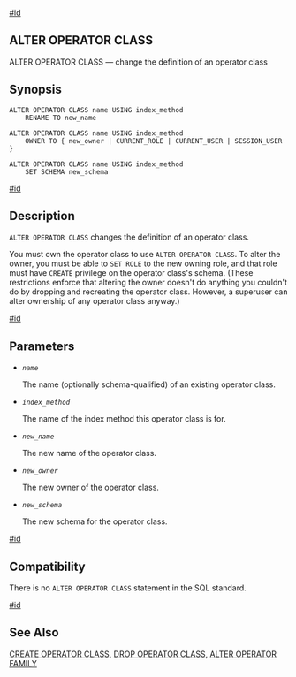 [#id](#SQL-ALTEROPCLASS)

## ALTER OPERATOR CLASS

ALTER OPERATOR CLASS — change the definition of an operator class

## Synopsis

```
ALTER OPERATOR CLASS name USING index_method
    RENAME TO new_name

ALTER OPERATOR CLASS name USING index_method
    OWNER TO { new_owner | CURRENT_ROLE | CURRENT_USER | SESSION_USER }

ALTER OPERATOR CLASS name USING index_method
    SET SCHEMA new_schema
```

[#id](#id-1.9.3.21.5)

## Description

`ALTER OPERATOR CLASS` changes the definition of an operator class.

You must own the operator class to use `ALTER OPERATOR CLASS`. To alter the owner, you must be able to `SET ROLE` to the new owning role, and that role must have `CREATE` privilege on the operator class's schema. (These restrictions enforce that altering the owner doesn't do anything you couldn't do by dropping and recreating the operator class. However, a superuser can alter ownership of any operator class anyway.)

[#id](#id-1.9.3.21.6)

## Parameters

- _`name`_

  The name (optionally schema-qualified) of an existing operator class.

- _`index_method`_

  The name of the index method this operator class is for.

- _`new_name`_

  The new name of the operator class.

- _`new_owner`_

  The new owner of the operator class.

- _`new_schema`_

  The new schema for the operator class.

[#id](#id-1.9.3.21.7)

## Compatibility

There is no `ALTER OPERATOR CLASS` statement in the SQL standard.

[#id](#id-1.9.3.21.8)

## See Also

[CREATE OPERATOR CLASS](sql-createopclass), [DROP OPERATOR CLASS](sql-dropopclass), [ALTER OPERATOR FAMILY](sql-alteropfamily)
